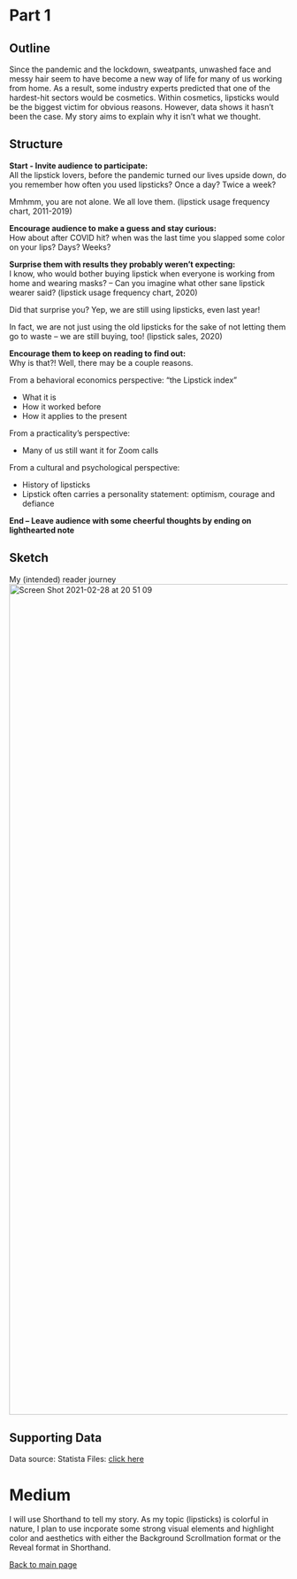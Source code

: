 # Part 1

## Outline

Since the pandemic and the lockdown, sweatpants, unwashed face and messy hair seem to have become a new way of life for many of us working from home. As a result, some industry experts predicted that one of the hardest-hit sectors would be cosmetics. Within cosmetics, lipsticks would be the biggest victim for obvious reasons. However, data shows it hasn’t been the case. My story aims to explain why it isn’t what we thought. 


## Structure

**Start - Invite audience to participate:**   
All the lipstick lovers, before the pandemic turned our lives upside down, do you remember how often you used lipsticks? Once a day? Twice a week?

Mmhmm, you are not alone. We all love them. (lipstick usage frequency chart, 2011-2019)

**Encourage audience to make a guess and stay curious:**  
How about after COVID hit? when was the last time you slapped some color on your lips? Days? Weeks?

**Surprise them with results they probably weren’t expecting:**   
I know, who would bother buying lipstick when everyone is working from home and wearing masks? – Can you imagine what other sane lipstick wearer said?  (lipstick usage frequency chart, 2020)

Did that surprise you? Yep, we are still using lipsticks, even last year! 

In fact, we are not just using the old lipsticks for the sake of not letting them go to waste – we are still buying, too!  (lipstick sales, 2020)

**Encourage them to keep on reading to find out:**   
Why is that?! Well, there may be a couple reasons.

From a behavioral economics perspective: “the Lipstick index”
*	What it is
*	How it worked before
*	How it applies to the present

From a practicality’s perspective:
*	Many of us still want it for Zoom calls

From a cultural and psychological perspective: 
*	History of lipsticks
*	Lipstick often carries a personality statement: optimism, courage and defiance 

**End – Leave audience with some cheerful thoughts by ending on lighthearted note** 


## Sketch
My (intended) reader journey  
<img width="1500" alt="Screen Shot 2021-02-28 at 20 51 09" src="https://user-images.githubusercontent.com/78333023/109442646-cb0dbe00-7a06-11eb-9fd6-9691a2252deb.png">

## Supporting Data
Data source: Statista
Files: [click here](https://cmu.box.com/s/stqzz1d1g57jx0g9yvg3ann2wgtb7u00)

# Medium
I will use Shorthand to tell my story. As my topic (lipsticks) is colorful in nature, I plan to use incporate some strong visual elements and highlight color and aesthetics with either the Background Scrollmation format or the Reveal format in Shorthand. 

[Back to main page](README.md)
